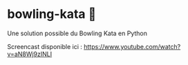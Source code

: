 # bowling-kata 🎳
Une solution possible du Bowling Kata en Python 

Screencast disponible ici : https://www.youtube.com/watch?v=aN8Wj9zINLI
